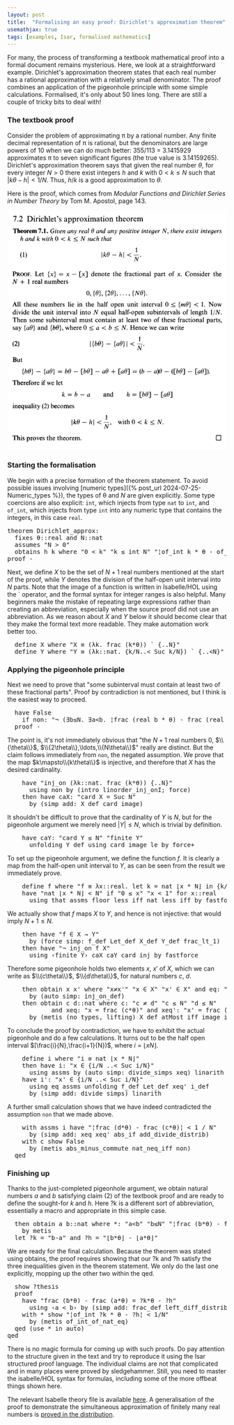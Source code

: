 ```yaml
---
layout: post
title:  "Formalising an easy proof: Dirichlet's approximation theorem"
usemathjax: true 
tags: [examples, Isar, formalised mathematics]
---
```

For many, the process of transforming a textbook mathematical proof
into a formal document remains mysterious.
Here, we look at a straightforward example.
Dirichlet's approximation theorem states that each real number 
has a rational approximation with a relatively small denominator.
The proof combines an application of the pigeonhole principle
with some simple calculations.
Formalised, it's only about 50 lines long.
There are still a couple of tricky bits to deal with!

### The textbook proof

Consider the problem of approximating π by a rational number.
Any finite decimal representation of π is rational,
but the denominators are large powers of 10 when we can do much better:
355/113 = 3.1415929 approximates π 
to seven significant figures (the true value is 3.14159265).
Dirichlet's approximation theorem says that given the real number
$\theta$, for every integer $N>0$ 
there exist integers $h$ and $k$ with $0<k \le N$ such that
$\vert k\theta-h\vert < 1/N$.
Thus, $h/k$ is a good approximation to $\theta$.

Here is the proof, which comes from 
*Modular Functions and Dirichlet Series in Number Theory* 
by Tom M. Apostol, page 143.

<img src="/images/Dirichlet-approx-thm.png" width="650"/>

### Starting the formalisation

We begin with a precise formation of the theorem statement.
To avoid possible issues involving [numeric types]({% post_url 2024-07-25-Numeric_types %}),
the types of θ and $N$ are given explicitly.
Some type coercions are also explicit: `int`, which injects from type `nat` to `int`, 
and `of_int`, which injects from type `int` into any numeric type that contains the integers,
in this case `real`.

<pre class="source">
<span class="keyword1 command">theorem</span> Dirichlet_approx<span class="main">:</span><span>
  </span><span class="keyword2 keyword">fixes</span> <span class="free">θ</span><span class="main">::</span><span class="tconst">real</span> <span class="keyword2 keyword">and</span> <span class="free">N</span><span class="main">::</span><span class="tconst">nat</span><span>
  </span><span class="keyword2 keyword">assumes</span> <span class="quoted"><span class="quoted"><span>"</span><span class="free">N</span> <span class="main">&gt;</span></span> <span class="main">0</span></span><span>"</span><span> 
  </span><span class="keyword2 keyword">obtains</span> <span class="free">h</span> <span class="free">k</span> <span class="keyword2 keyword">where</span> <span class="quoted"><span class="quoted"><span>"</span><span class="main">0</span></span> <span class="main">&lt;</span></span> <span class="free">k</span><span>"</span> <span class="quoted"><span class="quoted"><span>"</span><span class="free">k</span> <span class="main">≤</span></span> </span><span class="const">int</span> <span class="free">N</span><span>"</span> <span class="quoted quoted"><span>"</span><span class="main">¦</span></span><span class="const">of_int</span> <span class="free">k</span><span class="main"> * </span><span class="free">θ</span> <span class="main">-</span> <span class="const">of_int</span> <span class="free">h</span><span class="main">¦</span> <span class="main">&lt;</span> <span class="main">1</span><span class="main">/</span><span class="free">N</span><span>"</span><span>
</span><span class="keyword1 command">proof</span> <span class="operator">-</span>
</pre>

Next, we define $X$ 
to be the set of $N+1$ real numbers mentioned at the start of the proof,
while $Y$
denotes the division of the half-open unit interval into $N$ parts.
Note that the image of a function is written in Isabelle/HOL using
the ` operator, and the formal syntax for integer ranges is also helpful.
Many beginners make the mistake of repeating large expressions 
rather than creating an abbreviation, 
especially when the source proof did not use an abbreviation.
As we reason about $X$ and $Y$ below 
it should become clear that they make the formal text more readable.
They make automation work better too.

<pre class="source">
  <span class="keyword3 command">define</span> <span class="skolem skolem">X</span> <span class="keyword2 keyword">where</span> <span class="quoted quoted"><span>"</span><span class="skolem">X</span> <span class="main">≡</span> <span class="main">(</span><span class="main">λ</span><span class="bound">k</span><span class="main">.</span> </span><span class="const">frac</span> <span class="main">(</span><span class="bound">k</span><span class="main">*</span><span class="free">θ</span><span class="main">)</span><span class="main">)</span> <span class="main">`</span> <span class="main">{..</span><span class="free">N</span><span class="main">}</span><span>"</span><span>
  </span><span class="keyword3 command">define</span> <span class="skolem skolem">Y</span> <span class="keyword2 keyword">where</span> <span class="quoted quoted"><span>"</span><span class="skolem">Y</span> <span class="main">≡</span> <span class="main">(</span><span class="main">λ</span><span class="bound">k</span><span class="main">::</span></span><span class="tconst">nat</span><span class="main">.</span> <span class="main">{</span><span class="bound">k</span><span class="main">/</span><span class="free">N</span><span class="main">..&lt;</span> <span class="const">Suc</span> <span class="bound">k</span><span class="main">/</span><span class="free">N</span><span class="main">}</span><span class="main">)</span> <span class="main">`</span> <span class="main">{..&lt;</span><span class="free">N</span><span class="main">}</span><span>"</span>
</pre>

### Applying the pigeonhole principle

Next we need to prove that "some subinterval must contain 
at least two of these fractional parts".
Proof by contradiction is not mentioned, but I think is the easiest way to proceed.

<pre class="source">
  <span class="keyword1 command">have</span> <span class="const">False</span><span> 
    </span><span class="keyword2 keyword">if</span> non<span class="main">:</span> <span class="quoted"><span class="quoted"><span>"</span><span class="main">¬</span></span> <span class="main">(</span><span class="main">∃</span></span><span class="bound bound">b</span><span class="main">≤</span><span class="free">N</span><span class="main">.</span> <span class="main">∃</span><span class="bound bound">a</span><span class="main">&lt;</span><span class="bound">b</span><span class="main">.</span> <span class="main">¦</span><span class="const">frac</span> <span class="main">(</span><span class="const">real</span> <span class="bound">b</span> <span class="main">*</span> <span class="free">θ</span><span class="main">)</span> <span class="main">-</span> <span class="const">frac</span> <span class="main">(</span><span class="const">real</span> <span class="bound">a</span> <span class="main">*</span> <span class="free">θ</span><span class="main">)</span><span class="main">¦</span> <span class="main">&lt;</span> <span class="main">1</span><span class="main">/</span><span class="free">N</span><span class="main">)</span><span>"</span><span>
  </span><span class="keyword1 command">proof</span> <span class="operator">-</span>
</pre>

The point is, it's not immediately obvious that 
"the $N+1$ real numbers $0$, $\\{\theta\\}$, $\\{2\theta\\},\ldots,\\{N\theta\\}$"
really are distinct. But the claim follows immediately from `non`, the negated assumption.
We prove that the map $k\mapsto\\{k\theta\\}$ is injective,
and therefore that $X$ has the desired cardinality.

<pre class="source">
    <span class="keyword1 command">have</span> <span class="quoted quoted">"</span><span class="const">inj_on</span> <span class="main">(</span><span class="main">λ</span><span class="bound">k</span><span class="main">::</span><span class="tconst">nat</span><span class="main">.</span> <span class="const">frac</span> <span class="main">(</span><span class="bound">k</span><span class="main">*</span><span class="free">θ</span><span class="main">)</span><span class="main">)</span> <span class="main">{..</span><span class="free">N</span><span class="main">}</span><span>"</span><span>
      </span><span class="keyword1 command">using</span> non <span class="keyword1 command">by</span> <span class="main">(</span><span class="operator">intro</span> linorder_inj_onI<span class="main keyword3">;</span> <span class="operator">force</span><span class="main">)</span><span>
    </span><span class="keyword1 command">then</span> <span class="keyword1 command">have</span> caX<span class="main">:</span> <span class="quoted quoted">"</span><span class="const">card</span> <span class="skolem">X</span> <span class="main">=</span> <span class="const">Suc</span> <span class="free">N</span><span>"</span><span>
      </span><span class="keyword1 command">by</span> <span class="main">(</span><span class="operator">simp</span> <span class="quasi_keyword">add</span><span class="main main">:</span> X_def card_image<span class="main">)</span>
</pre>

It shouldn't be difficult to prove that the cardinality of
$Y$ is $N$,
but for the pigeonhole argument we merely need $|Y|\le N$,
which is trivial by definition.

<pre class="source">
    <span class="keyword1 command">have</span> caY<span class="main">:</span> <span class="quoted quoted">"</span><span class="const">card</span> <span class="skolem">Y</span> <span class="main">≤</span> <span class="free">N</span><span>"</span> <span class="quoted quoted">"</span><span class="const">finite</span> <span class="skolem">Y</span><span>"</span><span>
      </span><span class="keyword1 command">unfolding</span> Y_def <span class="keyword1 command">using</span> card_image_le <span class="keyword1 command">by</span> <span class="operator">force</span><span class="main keyword3">+</span>
</pre>

To set up the pigeonhole argument, we define the function $f$.
It is clearly a map from the half-open unit interval
to $Y$, as can be seen from the result we immediately prove.

<pre class="source">
    <span class="keyword3 command">define</span> <span class="skolem skolem">f</span> <span class="keyword2 keyword">where</span> <span class="quoted quoted"><span>"</span><span class="skolem">f</span> <span class="main">≡</span> <span class="main">λ</span><span class="bound">x</span><span class="main">::</span></span><span class="tconst">real</span><span class="main">.</span> <span class="keyword1">let</span> <span class="bound">k</span> <span class="main">=</span> <span class="const">nat</span> <span class="main">⌊</span><span class="bound">x</span> <span class="main">*</span> <span class="free">N</span><span class="main">⌋</span> <span class="keyword1">in</span> <span class="main">{</span><span class="bound">k</span><span class="main">/</span><span class="free">N</span> <span class="main">..&lt;</span> <span class="const">Suc</span> <span class="bound">k</span><span class="main">/</span><span class="free">N</span><span class="main">}</span><span>"</span><span>
    </span><span class="keyword1 command">have</span> <span class="quoted quoted">"</span><span class="const">nat</span> <span class="main">⌊</span><span class="skolem">x</span> <span class="main">*</span> <span class="free">N</span><span class="main">⌋</span> <span class="main">&lt;</span> <span class="free">N</span><span>"</span> <span class="keyword2 keyword">if</span> <span class="quoted"><span class="quoted"><span>"</span><span class="main">0</span></span> <span class="main">≤</span></span> <span class="skolem">x</span><span>"</span> <span class="quoted"><span class="quoted"><span>"</span><span class="skolem">x</span> <span class="main">&lt;</span></span> <span class="main">1</span></span><span>"</span> <span class="keyword2 keyword">for</span> <span class="skolem">x</span><span class="main">::</span><span class="tconst">real</span><span>
      </span><span class="keyword1 command">using</span> that assms floor_less_iff nat_less_iff <span class="keyword1 command">by</span> <span class="operator">fastforce</span>
</pre>

We actually show that $f$ maps $X$ to $Y$,
and hence is not injective: that would imply $N+1\le N$.

<pre class="source">
    <span class="keyword1 command">then</span> <span class="keyword1 command">have</span> <span class="quoted"><span class="quoted"><span>"</span><span class="skolem">f</span> <span class="main">∈</span></span> <span class="skolem">X</span> <span class="main">→</span></span> <span class="skolem">Y</span><span>"</span><span>
      </span><span class="keyword1 command">by</span> <span class="main">(</span><span class="operator">force</span> <span class="quasi_keyword">simp</span><span class="main main">:</span> f_def Let_def X_def Y_def frac_lt_1<span class="main">)</span><span>
    </span><span class="keyword1 command">then</span> <span class="keyword1 command">have</span> <span class="quoted"><span class="quoted"><span>"</span><span class="main">¬</span></span> </span><span class="const">inj_on</span> <span class="skolem">f</span> <span class="skolem">X</span><span>"</span><span>
      </span><span class="keyword1 command">using</span> <span class="quoted quoted">‹</span><span class="const">finite</span> <span class="skolem">Y</span><span>›</span> caX caY card_inj <span class="keyword1 command">by</span> <span class="operator">fastforce</span>
</pre>

Therefore some pigeonhole holds two elements $x$, $x'$ of $X$, 
which we can write as $\\{c\theta\\}$, $\\{d\theta\\}$, for natural numbers $c$, $d$.

<pre class="source">
    <span class="keyword1 command">then</span> <span class="keyword3 command">obtain</span> <span class="skolem skolem">x</span> <span class="skolem skolem">x'</span> <span class="keyword2 keyword">where</span> <span class="quoted"><span class="quoted"><span>"</span><span class="skolem">x</span><span class="main">≠</span></span><span class="skolem">x'</span><span>"</span></span> <span class="quoted"><span class="quoted"><span>"</span><span class="skolem">x</span> <span class="main">∈</span></span> <span class="skolem">X</span><span>"</span></span> <span class="quoted"><span class="quoted"><span>"</span><span class="skolem">x'</span> <span class="main">∈</span></span> <span class="skolem">X</span><span>"</span></span> <span class="keyword2 keyword">and</span> eq<span class="main">:</span> <span class="quoted"><span class="quoted"><span>"</span><span class="skolem">f</span> <span class="skolem">x</span> <span class="main">=</span></span> <span class="skolem">f</span> <span class="skolem">x'</span><span>"</span></span><span>
      </span><span class="keyword1 command">by</span> <span class="main">(</span><span class="operator">auto</span> <span class="quasi_keyword">simp</span><span class="main main">:</span> inj_on_def<span class="main">)</span><span>
    </span><span class="keyword1 command">then</span> <span class="keyword3 command">obtain</span> <span class="skolem skolem">c</span> <span class="skolem skolem">d</span><span class="main">::</span><span class="tconst">nat</span> <span class="keyword2 keyword">where</span> c<span class="main">:</span> <span class="quoted"><span class="quoted"><span>"</span><span class="skolem">c</span> <span class="main">≠</span></span> <span class="skolem">d</span><span>"</span></span> <span class="quoted"><span class="quoted"><span>"</span><span class="skolem">c</span> <span class="main">≤</span></span> <span class="free">N</span><span>"</span></span> <span class="quoted"><span class="quoted"><span>"</span><span class="skolem">d</span> <span class="main">≤</span></span> <span class="free">N</span><span>"</span></span><span> 
            </span><span class="keyword2 keyword">and</span> xeq<span class="main">:</span> <span class="quoted"><span class="quoted"><span>"</span><span class="skolem">x</span> <span class="main">=</span></span> </span><span class="const">frac</span> <span class="main">(</span><span class="skolem">c</span><span class="main">*</span><span class="free">θ</span><span class="main">)</span><span>"</span> <span class="keyword2 keyword">and</span> xeq'<span class="main">:</span> <span class="quoted"><span class="quoted"><span>"</span><span class="skolem">x'</span> <span class="main">=</span></span> </span><span class="const">frac</span> <span class="main">(</span><span class="skolem">d</span><span class="main">*</span><span class="free">θ</span><span class="main">)</span><span>"</span><span>
      </span><span class="keyword1 command">by</span> <span class="main">(</span><span class="operator">metis</span> <span class="main main">(</span>no_types<span class="main main">,</span> lifting<span class="main main">)</span> X_def atMost_iff image_iff<span class="main">)</span>
</pre>

To conclude the proof by contradiction, 
we have to exhibit the actual pigeonhole and do a few calculations.
It turns out to be the half open interval $[\frac{i}{N},\frac{i+1}{N})$, 
where $i = \lfloor x N\rfloor$.

<pre class="source">
    <span class="keyword3 command">define</span> <span class="skolem skolem">i</span> <span class="keyword2 keyword">where</span> <span class="quoted quoted"><span>"</span><span class="skolem">i</span> <span class="main">≡</span> </span><span class="const">nat</span> <span class="main">⌊</span><span class="skolem">x</span> <span class="main">*</span> <span class="free">N</span><span class="main">⌋</span><span>"</span><span>
    </span><span class="keyword1 command">then</span> <span class="keyword1 command">have</span> i<span class="main">:</span> <span class="quoted"><span class="quoted"><span>"</span><span class="skolem">x</span> <span class="main">∈</span></span> <span class="main">{</span></span><span class="skolem">i</span><span class="main">/</span><span class="free">N</span> <span class="main">..&lt;</span> <span class="const">Suc</span> <span class="skolem">i</span><span class="main">/</span><span class="free">N</span><span class="main">}</span><span>"</span><span> 
      </span><span class="keyword1 command">using</span> assms <span class="keyword1 command">by</span> <span class="main">(</span><span class="operator">auto</span> <span class="quasi_keyword">simp</span><span class="main main">:</span> <span class="dynamic dynamic">divide_simps</span> xeq<span class="main">)</span> <span class="operator">linarith</span><span>
    </span><span class="keyword1 command">have</span> <span>i'</span><span class="main">:</span> <span class="quoted"><span class="quoted"><span>"</span><span class="skolem">x'</span> <span class="main">∈</span></span> <span class="main">{</span></span><span class="skolem">i</span><span class="main">/</span><span class="free">N</span> <span class="main">..&lt;</span> <span class="const">Suc</span> <span class="skolem">i</span><span class="main">/</span><span class="free">N</span><span class="main">}</span><span>"</span><span> 
      </span><span class="keyword1 command">using</span> eq assms <span class="keyword1 command">unfolding</span> f_def Let_def xeq' i_def<span>
      </span><span class="keyword1 command">by</span> <span class="main">(</span><span class="operator">simp</span> <span class="quasi_keyword">add</span><span class="main main">:</span> <span class="dynamic dynamic">divide_simps</span><span class="main">)</span> <span class="operator">linarith</span>
</pre>

A further small calculation shows that we have indeed contradicted the assumption
`non` that we made above.

<pre class="source">
    <span class="keyword1 command">with</span> assms i <span class="keyword1 command">have</span> <span class="quoted quoted"><span>"</span><span class="main">¦</span></span><span class="const">frac</span> <span class="main">(</span><span class="skolem">d</span><span class="main">*</span><span class="free">θ</span><span class="main">)</span> <span class="main">-</span> <span class="const">frac</span> <span class="main">(</span><span class="skolem">c</span><span class="main">*</span><span class="free">θ</span><span class="main">)</span><span class="main">¦</span> <span class="main">&lt;</span> <span class="main">1</span> <span class="main">/</span> <span class="free">N</span><span>"</span><span>
      </span><span class="keyword1 command">by</span> <span class="main">(</span><span class="operator">simp</span> <span class="quasi_keyword">add</span><span class="main main">:</span> xeq xeq' abs_if add_divide_distrib<span class="main">)</span><span>
    </span><span class="keyword1 command">with</span> c <span class="keyword3 command">show</span> <span class="const">False</span><span>
      </span><span class="keyword1 command">by</span> <span class="main">(</span><span class="operator">metis</span> abs_minus_commute nat_neq_iff non<span class="main">)</span><span>
  </span><span class="keyword1 command">qed</span>
</pre>

### Finishing up

Thanks to the just-completed pigeonhole argument, 
we obtain natural numbers $a$ and $b$ satisfying claim (2)
of the textbook proof and are ready to define the sought-for $k$ and $h$.
Here <span class="var quoted var">?k</span> is a different sort of abbreviation, 
essentially a macro and appropriate in this simple case.

<pre class="source">
  <span class="keyword1 command">then</span> <span class="keyword3 command">obtain</span> <span class="skolem skolem">a</span> <span class="skolem skolem">b</span><span class="main">::</span><span class="tconst">nat</span> <span class="keyword2 keyword">where</span> *<span class="main">:</span> <span class="quoted"><span class="quoted"><span>"</span><span class="skolem">a</span><span class="main">&lt;</span></span><span class="skolem">b</span><span>"</span></span> <span class="quoted"><span class="quoted"><span>"</span><span class="skolem">b</span><span class="main">≤</span></span><span class="free">N</span><span>"</span></span> <span class="quoted quoted"><span>"</span><span class="main">¦</span></span><span class="const">frac</span> <span class="main">(</span><span class="skolem">b</span><span class="main">*</span><span class="free">θ</span><span class="main">)</span> <span class="main">-</span> <span class="const">frac</span> <span class="main">(</span><span class="skolem">a</span><span class="main">*</span><span class="free">θ</span><span class="main">)</span><span class="main">¦</span> <span class="main">&lt;</span> <span class="main">1</span><span class="main">/</span><span class="free">N</span><span>"</span><span> 
    </span><span class="keyword1 command">by</span> <span class="operator">metis</span>
  <span class="keyword1 command">let</span> <span class="var quoted var">?k</span> <span class="main">=</span> <span class="quoted"><span class="quoted"><span>"</span><span class="skolem">b</span><span class="main">-</span></span><span class="skolem">a</span><span>"</span></span> <span class="keyword2 keyword">and</span> <span class="var quoted var">?h</span> <span class="main">=</span> <span class="quoted"><span class="quoted"><span>"</span><span class="main">⌊</span></span><span class="skolem">b</span><span class="main">*</span></span><span class="free">θ</span><span class="main">⌋</span> <span class="main">-</span> <span class="main">⌊</span><span class="skolem">a</span><span class="main">*</span><span class="free">θ</span><span class="main">⌋</span><span>"</span>
</pre>

We are ready for the final calculation.
Because the theorem was stated using <span class="keyword2 keyword">obtains</span>,
the <span class="keyword1 command">proof</span> requires
showing that our <span class="var quoted var">?k</span> and
<span class="var quoted var">?h</span> satisfy 
the three inequalities given in the theorem statement.
We only do the last one explicitly, 
mopping up the other two within the <span class="keyword1 command">qed</span>.

<pre class="source">
  <span class="keyword3 command">show</span> <span class="var quoted var">?thesis</span><span>
  </span><span class="keyword1 command">proof</span><span>
    </span><span class="keyword1 command">have</span> <span class="quoted quoted">"</span><span class="const">frac</span> <span class="main">(</span><span class="skolem">b</span><span class="main">*</span><span class="free">θ</span><span class="main">)</span> <span class="main">-</span> <span class="const">frac</span> <span class="main">(</span><span class="skolem">a</span><span class="main">*</span><span class="free">θ</span><span class="main">)</span> <span class="main">=</span> <span class="var">?k</span><span class="main">*</span><span class="free">θ</span> <span class="main">-</span> <span class="var">?h</span><span>"</span><span>
      </span><span class="keyword1 command">using</span> <span class="quoted"><span class="quoted"><span>‹</span><span class="skolem">a</span> <span class="main">&lt;</span></span> <span class="skolem">b</span><span>›</span></span> <span class="keyword1 command">by</span> <span class="main">(</span><span class="operator">simp</span> <span class="quasi_keyword">add</span><span class="main main">:</span> frac_def left_diff_distrib of_nat_diff<span class="main">)</span><span>
    </span><span class="keyword1 command">with</span> * <span class="keyword3 command">show</span> <span class="quoted quoted"><span>"</span><span class="main">¦</span></span><span class="const">of_int</span> <span class="var">?k</span><span class="main"> * </span><span class="free">θ</span> <span class="main">-</span> <span class="var">?h</span><span class="main">¦</span> <span class="main">&lt;</span> <span class="main">1</span><span class="main">/</span><span class="free">N</span><span>"</span><span>
      </span><span class="keyword1 command">by</span> <span class="main">(</span><span class="operator">metis</span> of_int_of_nat_eq<span class="main">)</span><span>
  </span><span class="keyword1 command">qed</span> <span class="main">(</span><span class="operator">use</span> * <span class="keyword2 keyword quasi_keyword">in</span> <span class="operator">auto</span><span class="main">)</span><span>
</span><span class="keyword1 command">qed</span>
</pre>

There is no magic formula for coming up with such proofs.
Do pay attention to the structure given in the text and try to reproduce it
using the Isar structured proof language.
The individual claims are not that complicated 
and in many places were proved by sledgehammer.
Still, you need to master the isabelle/HOL syntax for formulas, 
including some of the more offbeat things shown here.

The relevant Isabelle theory file is available
[here](/Isabelle-Examples/Dirichlet_approx_thm.thy).
A generalisation of the proof to demonstrate the simultaneous approximation 
of finitely many real numbers is 
[proved in the distribution](https://isabelle.in.tum.de/dist/library/HOL/HOL-Analysis/Kronecker_Approximation_Theorem.html).

